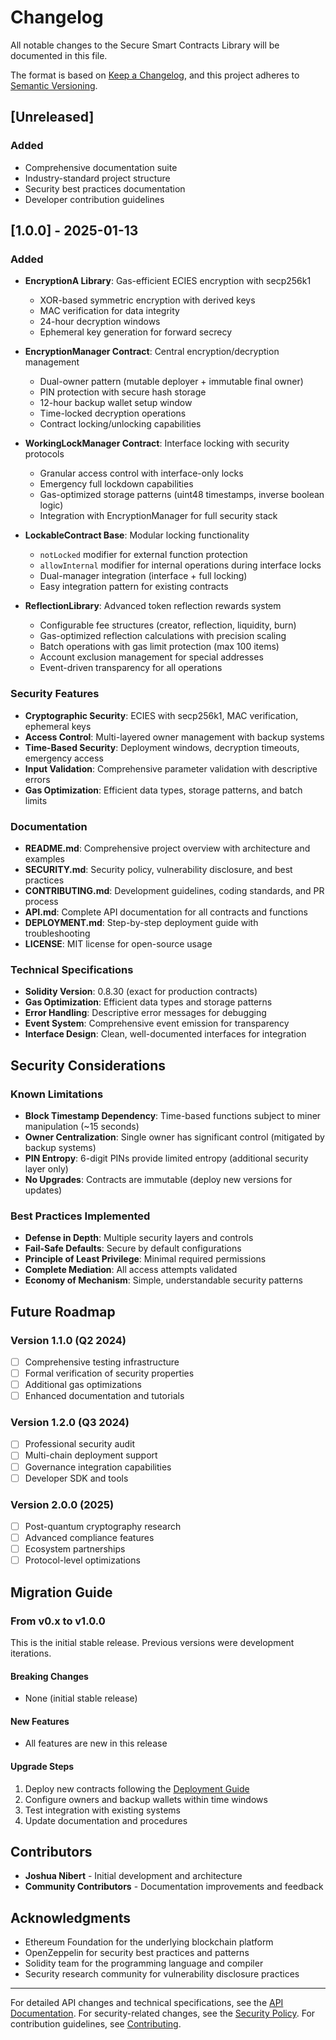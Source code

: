 # Changelog

All notable changes to the Secure Smart Contracts Library will be documented in this file.

The format is based on [Keep a Changelog](https://keepachangelog.com/en/1.0.0/),
and this project adheres to [Semantic Versioning](https://semver.org/spec/v2.0.0.html).

## [Unreleased]

### Added
- Comprehensive documentation suite
- Industry-standard project structure
- Security best practices documentation
- Developer contribution guidelines

## [1.0.0] - 2025-01-13

### Added
- **EncryptionA Library**: Gas-efficient ECIES encryption with secp256k1
  - XOR-based symmetric encryption with derived keys
  - MAC verification for data integrity
  - 24-hour decryption windows
  - Ephemeral key generation for forward secrecy
  
- **EncryptionManager Contract**: Central encryption/decryption management
  - Dual-owner pattern (mutable deployer + immutable final owner)
  - PIN protection with secure hash storage
  - 12-hour backup wallet setup window
  - Time-locked decryption operations
  - Contract locking/unlocking capabilities
  
- **WorkingLockManager Contract**: Interface locking with security protocols
  - Granular access control with interface-only locks
  - Emergency full lockdown capabilities
  - Gas-optimized storage patterns (uint48 timestamps, inverse boolean logic)
  - Integration with EncryptionManager for full security stack
  
- **LockableContract Base**: Modular locking functionality
  - `notLocked` modifier for external function protection
  - `allowInternal` modifier for internal operations during interface locks
  - Dual-manager integration (interface + full locking)
  - Easy integration pattern for existing contracts
  
- **ReflectionLibrary**: Advanced token reflection rewards system
  - Configurable fee structures (creator, reflection, liquidity, burn)
  - Gas-optimized reflection calculations with precision scaling
  - Batch operations with gas limit protection (max 100 items)
  - Account exclusion management for special addresses
  - Event-driven transparency for all operations
  
### Security Features
- **Cryptographic Security**: ECIES with secp256k1, MAC verification, ephemeral keys
- **Access Control**: Multi-layered owner management with backup systems
- **Time-Based Security**: Deployment windows, decryption timeouts, emergency access
- **Input Validation**: Comprehensive parameter validation with descriptive errors
- **Gas Optimization**: Efficient data types, storage patterns, and batch limits

### Documentation
- **README.md**: Comprehensive project overview with architecture and examples
- **SECURITY.md**: Security policy, vulnerability disclosure, and best practices
- **CONTRIBUTING.md**: Development guidelines, coding standards, and PR process
- **API.md**: Complete API documentation for all contracts and functions
- **DEPLOYMENT.md**: Step-by-step deployment guide with troubleshooting
- **LICENSE**: MIT license for open-source usage

### Technical Specifications
- **Solidity Version**: 0.8.30 (exact for production contracts)
- **Gas Optimization**: Efficient data types and storage patterns
- **Error Handling**: Descriptive error messages for debugging
- **Event System**: Comprehensive event emission for transparency
- **Interface Design**: Clean, well-documented interfaces for integration

## Security Considerations

### Known Limitations
- **Block Timestamp Dependency**: Time-based functions subject to miner manipulation (~15 seconds)
- **Owner Centralization**: Single owner has significant control (mitigated by backup systems)
- **PIN Entropy**: 6-digit PINs provide limited entropy (additional security layer only)
- **No Upgrades**: Contracts are immutable (deploy new versions for updates)

### Best Practices Implemented
- **Defense in Depth**: Multiple security layers and controls
- **Fail-Safe Defaults**: Secure by default configurations
- **Principle of Least Privilege**: Minimal required permissions
- **Complete Mediation**: All access attempts validated
- **Economy of Mechanism**: Simple, understandable security patterns

## Future Roadmap

### Version 1.1.0 (Q2 2024)
- [ ] Comprehensive testing infrastructure
- [ ] Formal verification of security properties
- [ ] Additional gas optimizations
- [ ] Enhanced documentation and tutorials

### Version 1.2.0 (Q3 2024)
- [ ] Professional security audit
- [ ] Multi-chain deployment support
- [ ] Governance integration capabilities
- [ ] Developer SDK and tools

### Version 2.0.0 (2025)
- [ ] Post-quantum cryptography research
- [ ] Advanced compliance features
- [ ] Ecosystem partnerships
- [ ] Protocol-level optimizations

## Migration Guide

### From v0.x to v1.0.0
This is the initial stable release. Previous versions were development iterations.

#### Breaking Changes
- None (initial stable release)

#### New Features
- All features are new in this release

#### Upgrade Steps
1. Deploy new contracts following the [Deployment Guide](DEPLOYMENT.md)
2. Configure owners and backup wallets within time windows
3. Test integration with existing systems
4. Update documentation and procedures

## Contributors

- **Joshua Nibert** - Initial development and architecture
- **Community Contributors** - Documentation improvements and feedback

## Acknowledgments

- Ethereum Foundation for the underlying blockchain platform
- OpenZeppelin for security best practices and patterns
- Solidity team for the programming language and compiler
- Security research community for vulnerability disclosure practices

---

For detailed API changes and technical specifications, see the [API Documentation](API.md).
For security-related changes, see the [Security Policy](SECURITY.md).
For contribution guidelines, see [Contributing](CONTRIBUTING.md).